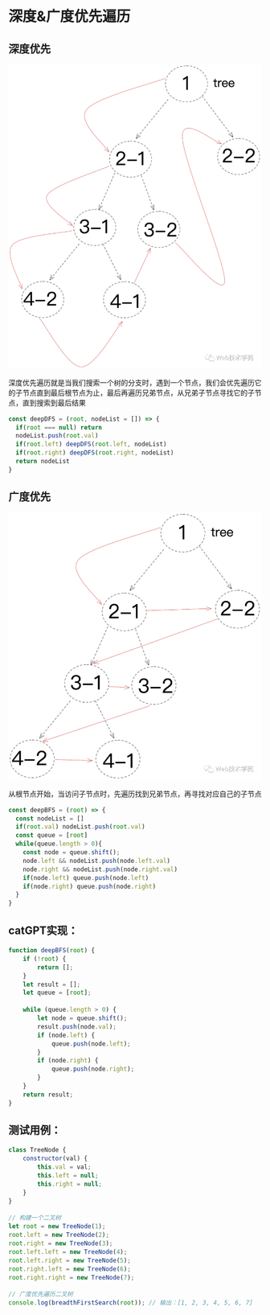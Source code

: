 # 深度&广度优先遍历

## 深度优先

![深度优先](../images/deepfirst.png)

深度优先遍历就是当我们搜索一个树的分支时，遇到一个节点，我们会优先遍历它的子节点直到最后根节点为止，最后再遍历兄弟节点，从兄弟子节点寻找它的子节点，直到搜索到最后结果

```js
const deepDFS = (root, nodeList = []) => {
  if(root === null) return
  nodeList.push(root.val)
  if(root.left) deepDFS(root.left, nodeList)
  if(root.right) deepDFS(root.right, nodeList)
  return nodeList
}
```

## 广度优先

![广度优先](../images/bfs.png)

从根节点开始，当访问子节点时，先遍历找到兄弟节点，再寻找对应自己的子节点

```js
const deepBFS = (root) => {
  const nodeList = []
  if(root.val) nodeList.push(root.val)
  const queue = [root]
  while(queue.length > 0){
    const node = queue.shift();
    node.left && nodeList.push(node.left.val)
    node.right && nodeList.push(node.right.val)
    if(node.left) queue.push(node.left)
    if(node.right) queue.push(node.right)
  }
}
```

## catGPT实现：

```js
function deepBFS(root) {
    if (!root) {
        return [];
    }
    let result = [];
    let queue = [root];

    while (queue.length > 0) {
        let node = queue.shift();
        result.push(node.val);
        if (node.left) {
            queue.push(node.left);
        }
        if (node.right) {
            queue.push(node.right);
        }
    }
    return result;
}

```

## 测试用例：

```js
class TreeNode {
    constructor(val) {
        this.val = val;
        this.left = null;
        this.right = null;
    }
}

// 构建一个二叉树
let root = new TreeNode(1);
root.left = new TreeNode(2);
root.right = new TreeNode(3);
root.left.left = new TreeNode(4);
root.left.right = new TreeNode(5);
root.right.left = new TreeNode(6);
root.right.right = new TreeNode(7);

// 广度优先遍历二叉树
console.log(breadthFirstSearch(root)); // 输出：[1, 2, 3, 4, 5, 6, 7]
```

